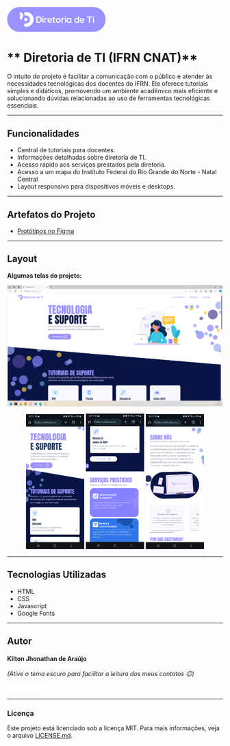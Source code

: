 <img width="230px" alt="Logotipo do projeto" src="./documentos/imagens/logotipo-dti.png">

# ** Diretoria de TI (IFRN CNAT)**

O intuito do projeto é facilitar a comunicação com o público e atender às necessidades tecnológicas dos docentes do IFRN. Ele oferece tutoriais simples e didáticos, promovendo um ambiente acadêmico mais eficiente e solucionando dúvidas relacionadas ao uso de ferramentas tecnológicas essenciais.

---

## **Funcionalidades**
- Central de tutoriais para docentes.
- Informações detalhadas sobre diretoria de TI.
- Acesso rápido aos serviços prestados pela diretoria.
- Acesso a um mapa do Instituto Federal do Rio Grande do Norte - Natal Central
- Layout responsivo para dispositivos móveis e desktops.

---

## **Artefatos do Projeto**
- [Protótipos no Figma](#)

---

## **Layout**
**Algumas telas do projeto:**

![Imagem da home do projeto.](./documentos/imagens/print-home.svg)

<div align="center">
  <img width="27%" alt="Print da home." src="./documentos/imagens/Home-Celular.png">
  <img width="27%" alt="Print da parte inferior da home." src="./documentos/imagens/Home-Celular2.png">
  <img width="27%" alt="Print da tela de sobre." src="./documentos/imagens/Sobre-Celular.png">
</div>

---

## **Tecnologias Utilizadas**
  - HTML
  - CSS
  - Javascript
  - Google Fonts

---


## **Autor**
#### **Kilton Jhonathan de Araújo**  
*(Ative o tema escuro para facilitar a leitura dos meus contatos 😉)*

<a href="mailto:kilton.araujo@gmail.com" target="_blank">
  <img align="left" alt="Kilton J | Email" height="20px" src="https://github.com/KiltonAraujo/KiltonAraujo/raw/main/src/logos_google-gmail.png" />
</a>
<a href="https://www.linkedin.com/in/kilton-araújo-7022902bb/" target="_blank">
  <img align="left" alt="Kilton J | LinkedIn" width="22px" src="https://github.com/KiltonAraujo/KiltonAraujo/raw/main/src/mdi_linkedin.png" />
</a>
<a href="https://dribbble.com/KiltonAraujo" target="_blank">
  <img align="left" alt="Kilton J | Dribbble" width="22px" src="https://github.com/KiltonAraujo/KiltonAraujo/raw/main/src/icon-dribbble.png" />
</a>
<a href="https://www.instagram.com/kinnzin/" target="_blank">
  <img align="left" alt="Kilton J | Instagram" width="22px" src="https://github.com/KiltonAraujo/KiltonAraujo/raw/main/src/mdi_instagram.png" />
</a>

<br clear="left">

---

### **Licença**
Este projeto está licenciado sob a licença MIT. Para mais informações, veja o arquivo [LICENSE.md](./LICENSE.md).
